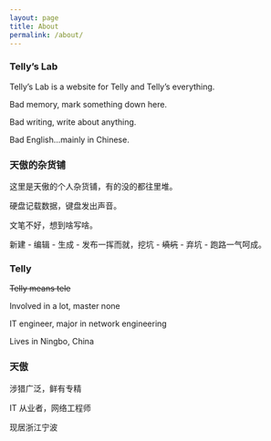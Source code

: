 ```yaml
---
layout: page
title: About
permalink: /about/
---
```


### Telly’s Lab

Telly’s Lab is a website for Telly and Telly’s everything.

Bad memory, mark something down here.

Bad writing, write about anything.

Bad English...mainly in Chinese.

### 天傲的杂货铺

这里是天傲的个人杂货铺，有的没的都往里堆。

硬盘记载数据，键盘发出声音。

文笔不好，想到啥写啥。

新建 - 编辑 - 生成 - 发布一挥而就，挖坑 - ~~填坑~~ - 弃坑 - 跑路一气呵成。

### Telly

~~Telly means tele~~

Involved in a lot, master none

IT engineer, major in network engineering

Lives in Ningbo, China

### 天傲

涉猎广泛，鲜有专精

IT 从业者，网络工程师

现居浙江宁波
